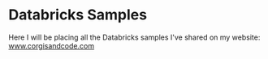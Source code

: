 # Databricks Samples
Here I will be placing all the Databricks samples I've shared on my website: www.corgisandcode.com
